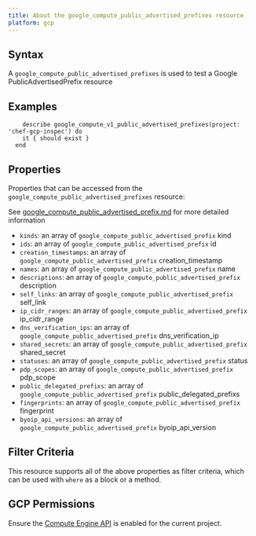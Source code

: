 ```yaml
---
title: About the google_compute_public_advertised_prefixes resource
platform: gcp
---
```


## Syntax
A `google_compute_public_advertised_prefixes` is used to test a Google PublicAdvertisedPrefix resource

## Examples
```
    describe google_compute_v1_public_advertised_prefixes(project: 'chef-gcp-inspec') do
    it { should exist }
  end
```

## Properties
Properties that can be accessed from the `google_compute_public_advertised_prefixes` resource:

See [google_compute_public_advertised_prefix.md](google_compute_public_advertised_prefix.md) for more detailed information
  * `kinds`: an array of `google_compute_public_advertised_prefix` kind
  * `ids`: an array of `google_compute_public_advertised_prefix` id
  * `creation_timestamps`: an array of `google_compute_public_advertised_prefix` creation_timestamp
  * `names`: an array of `google_compute_public_advertised_prefix` name
  * `descriptions`: an array of `google_compute_public_advertised_prefix` description
  * `self_links`: an array of `google_compute_public_advertised_prefix` self_link
  * `ip_cidr_ranges`: an array of `google_compute_public_advertised_prefix` ip_cidr_range
  * `dns_verification_ips`: an array of `google_compute_public_advertised_prefix` dns_verification_ip
  * `shared_secrets`: an array of `google_compute_public_advertised_prefix` shared_secret
  * `statuses`: an array of `google_compute_public_advertised_prefix` status
  * `pdp_scopes`: an array of `google_compute_public_advertised_prefix` pdp_scope
  * `public_delegated_prefixs`: an array of `google_compute_public_advertised_prefix` public_delegated_prefixs
  * `fingerprints`: an array of `google_compute_public_advertised_prefix` fingerprint
  * `byoip_api_versions`: an array of `google_compute_public_advertised_prefix` byoip_api_version

## Filter Criteria
This resource supports all of the above properties as filter criteria, which can be used
with `where` as a block or a method.

## GCP Permissions

Ensure the [Compute Engine API](https://console.cloud.google.com/apis/library/compute.googleapis.com/) is enabled for the current project.
